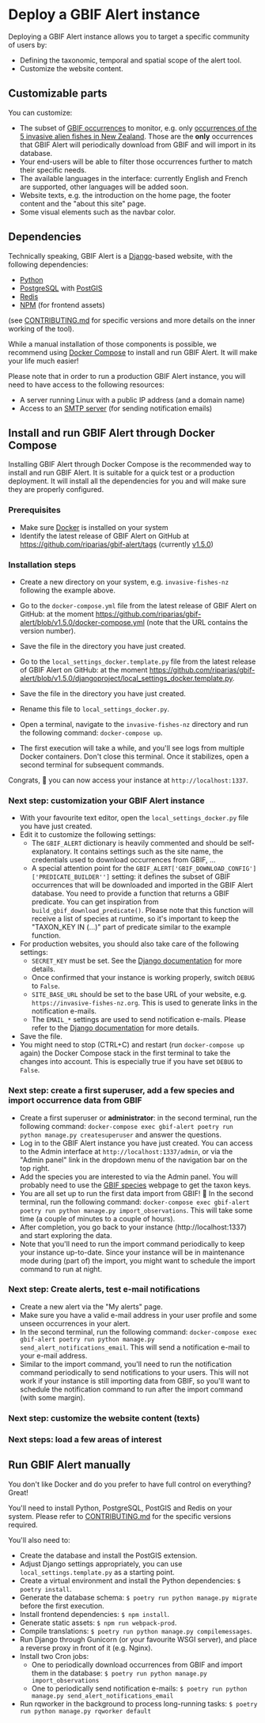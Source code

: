 # Deploy a GBIF Alert instance

Deploying a GBIF Alert instance allows you to target a specific community of users by:
- Defining the taxonomic, temporal and spatial scope of the alert tool.
- Customize the website content.

## Customizable parts

You can customize:

- The subset of [GBIF occurrences](https://www.gbif.org/occurrence/) to monitor, e.g.
only [occurrences of the 5 invasive alien fishes in New Zealand](https://www.gbif.org/occurrence/search?country=NZ&taxon_key=2367196&taxon_key=2350580&taxon_key=2362635&taxon_key=2340989&taxon_key=8215487). Those are the **only** occurrences that GBIF Alert 
will periodically download from GBIF and will import in its database.
- Your end-users will be able to filter those occurrences further to match their specific needs.
- The available languages in the interface: currently English and French are supported, other languages will be added soon.
- Website texts, e.g. the introduction on the home page, the footer content and the "about this site" page.
- Some visual elements such as the navbar color.

## Dependencies

Technically speaking, GBIF Alert is a [Django](https://www.djangoproject.com/)-based website, with the following dependencies:

- [Python](https://www.python.org/)
- [PostgreSQL](https://www.postgresql.org/) with [PostGIS](https://postgis.net/)
- [Redis](https://redis.io/)
- [NPM](https://www.npmjs.com/) (for frontend assets)

(see [CONTRIBUTING.md](CONTRIBUTING.md) for specific versions and more details on the inner working of the tool).

While a manual installation of those components is possible, we recommend using [Docker Compose](https://docs.docker.com/get-started/08_using_compose/) to install and run GBIF Alert. 
It will make your life much easier!

Please note that in order to run a production GBIF Alert instance, you will need to have access to the following resources:

- A server running Linux with a public IP address (and a domain name)
- Access to an [SMTP server](https://nl.wikipedia.org/wiki/Simple_Mail_Transfer_Protocol) (for sending notification emails)

## Install and run GBIF Alert through Docker Compose

Installing GBIF Alert through Docker Compose is the recommended way to install and run GBIF Alert. It is suitable for
a quick test or a production deployment. It will install all the dependencies for you and will make sure they are
properly configured.

### Prerequisites

- Make sure [Docker](https://docs.docker.com/get-docker/) is installed on your system
- Identify the latest release of GBIF Alert on GitHub at https://github.com/riparias/gbif-alert/tags (currently [v1.5.0](https://github.com/riparias/gbif-alert/releases/tag/v1.5.0))

### Installation steps

- Create a new directory on your system, e.g. `invasive-fishes-nz` following the example above.
- Go to the `docker-compose.yml` file from the latest release of GBIF Alert on GitHub: at the moment https://github.com/riparias/gbif-alert/blob/v1.5.0/docker-compose.yml (note that the URL contains the version number).
- Save the file in the directory you have just created.
- Go to the `local_settings_docker.template.py` file from the latest release of GBIF Alert on GitHub: at the moment https://github.com/riparias/gbif-alert/blob/v1.5.0/djangoproject/local_settings_docker.template.py.
- Save the file in the directory you have just created. 
- Rename this file to `local_settings_docker.py`.
- Open a terminal, navigate to the `invasive-fishes-nz` directory and run the following command: `docker-compose up`. 

- The first execution will take a while, and you'll see logs from multiple Docker containers. Don't close this terminal. Once it stabilizes, open a second terminal for subsequent commands.

Congrats, 👏 you can now access your instance at `http://localhost:1337`.

### Next step: customization your GBIF Alert instance

- With your favourite text editor, open the `local_settings_docker.py` file you have just created.
- Edit it to customize the following settings:
  - The `GBIF_ALERT` dictionary is heavily commented and should be self-explanatory. It contains settings such as the site name, the credentials used to 
  download occurrences from GBIF, ...
  - A special attention point for the `GBIF_ALERT['GBIF_DOWNLOAD_CONFIG']['PREDICATE_BUILDER'']` setting: it defines the subset of GBIF occurrences that will be downloaded and imported in the GBIF Alert database. You need to provide a function that returns a GBIF predicate. You can get inspiration from `build_gbif_download_predicate()`. Please note that this function will receive a list of species at runtime, so it's important to keep the "TAXON_KEY IN (...)" part of predicate similar to the example function.
- For production websites, you should also take care of the following settings:
  - `SECRET_KEY` must be set. See the [Django documentation](https://docs.djangoproject.com/en/4.2/ref/settings/#std-setting-SECRET_KEY) for more details.
  - Once confirmed that your instance is working properly, switch `DEBUG` to `False`.
  - `SITE_BASE_URL` should be set to the base URL of your website, e.g. `https://invasive-fishes-nz.org`. This is used to generate links in the notification e-mails.
  - The `EMAIL_*` settings are used to send notification e-mails. Please refer to the [Django documentation](https://docs.djangoproject.com/en/4.2/ref/settings/#email) for more details.
- Save the file.
- You might need to stop (CTRL+C) and restart (run `docker-compose up` again) the Docker Compose stack in the first terminal to take the changes into account. This is especially true if you have set `DEBUG` to `False`.

### Next step: create a first superuser, add a few species and import occurrence data from GBIF

- Create a first superuser or **administrator**: in the second terminal, run the following command: `docker-compose exec gbif-alert poetry run python manage.py createsuperuser` and answer the questions.
- Log in to the GBIF Alert instance you have just created. You can access to the Admin interface at `http://localhost:1337/admin`, or via the "Admin panel" link in the dropdown menu of the navigation bar on the top right.
- Add the species you are interested to via the Admin panel. You will probably need to use the [GBIF species](https://www.gbif.org/species/) webpage to get the taxon keys. 
- You are all set up to run the first data import from GBIF! 🚀 In the second terminal, run the following command: `docker-compose exec gbif-alert poetry run python manage.py import_observations`. This will take some time (a couple of minutes to a couple of hours).
- After completion, you go back to your instance (http://localhost:1337) and start exploring the data.
- Note that you'll need to run the import command periodically to keep your instance up-to-date. Since your instance will be in maintenance mode during (part of) the import, you might want to schedule the import command to run at night.

### Next step: Create alerts, test e-mail notifications

- Create a new alert via the "My alerts" page.
- Make sure you have a valid e-mail address in your user profile and some unseen occurrences in your alert.
- In the second terminal, run the following command: `docker-compose exec gbif-alert poetry run python manage.py send_alert_notifications_email`. This will send a notification e-mail to your e-mail address.
- Similar to the import command, you'll need to run the notification command periodically to send notifications to your users. This will not work if your instance is still importing data from GBIF, so you'll want to schedule the notification command to run after the import command (with some margin).

### Next step: customize the website content (texts)

### Next steps: load a few areas of interest

## Run GBIF Alert manually

You don't like Docker and do you prefer to have full control on everything? Great!

You'll need to install Python, PostgreSQL, PostGIS and Redis on your system. Please refer to [CONTRIBUTING.md](CONTRIBUTING.md) for the specific versions required. 

You'll also need to:

- Create the database and install the PostGIS extension.
- Adjust Django settings appropriately, you can use `local_settings.template.py` as a starting point.
- Create a virtual environment and install the Python dependencies: `$ poetry install`.
- Generate the database schema: `$ poetry run python manage.py migrate` before the first execution.
- Install frontend dependencies: `$ npm install`.
- Generate static assets: `$ npm run webpack-prod`.
- Compile translations: `$ poetry run python manage.py compilemessages`.
- Run Django through Gunicorn (or your favourite WSGI server), and place a reverse proxy in front of it (e.g. Nginx).
- Install two Cron jobs:
  - One to periodically download occurrences from GBIF and import them in the database: `$ poetry run python manage.py import_observations`
  - One to periodically send notification e-mails: `$ poetry run python manage.py send_alert_notifications_email`
- Run  rqworker in the background to process long-running tasks: `$ poetry run python manage.py rqworker default`
